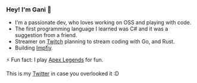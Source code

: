 ### Hey! I'm Gani 👋

- I'm a passionate dev, who loves working on OSS and playing with code.
- The first programming language I learned was C# and it was a suggestion from a friend.
- Streamer on [Twitch](https://www.twitch.tv/ganiatp) planning to stream coding with Go, and Rust.
- Building [Impfiy](https://github.com/Impfiy).
  
⚡ Fun fact: I play [Apex Legends](https://twitter.com/PlayApex) for fun.


This is my [Twitter](https://twitter.com/dxrgani) in case you overlooked it :D 
